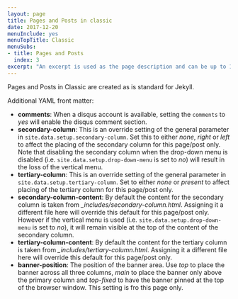 ```yaml
---
layout: page
title: Pages and Posts in classic
date: 2017-12-20
menuInclude: yes
menuTopTitle: Classic
menuSubs:
- title: Pages and Posts
  index: 3
excerpt: "An excerpt is used as the page description and can be up to 160 characters long..."
---
```

Pages and Posts in Classic are created as is standard for Jekyll.

Additional YAML front matter:

- __comments__: When a disqus account is available, setting the `comments` to _yes_ will enable the disqus comment section.
- __secondary-column__: This is an override setting of the general parameter in `site.data.setup.secondary-column`. Set this to either _none_, _right_ or _left_ to affect the placing of the secondary column for this page/post only. Note that disabling the secondary column when the drop-down menu is disabled (i.e. `site.data.setup.drop-down-menu` is set to _no_) will result in the loss of the vertical menu.
- __tertiary-column__: This is an override setting of the general parameter in `site.data.setup.tertiary-column`. Set to either _none_ or _present_ to affect placing of the tertiary column for this page/post only.
- __secondary-column-content__: By default the content for the secondary column is taken from _\_includes/secondary-column.html_. Assigning it a different file here will override this default for this page/post only. However if the vertical menu is used (i.e. `site.data.setup.drop-down-menu` is set to _no_), it will remain visible at the top of the content of the secondary column.
- __tertiary-column-content__: By default the content for the tertiary column is taken from _\_includes/tertiary-column.html_. Assigning it a different file here will override this default for this page/post only.
- __banner-position__: The position of the banner area. Use _top_ to place the banner across all three columns, _main_ to place the banner only above the primary column and _top-fixed_ to have the banner pinned at the top of the browser window. This setting is fro this page only.